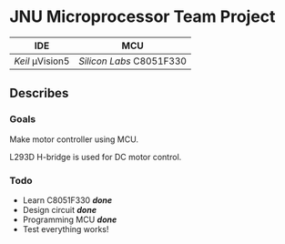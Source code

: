 # JNU Microprocessor Team Project
| IDE             | MCU                      |
|-----------------|--------------------------|
| *Keil* μVision5 | *Silicon Labs* C8051F330 |


## Describes
### Goals
Make motor controller using MCU.

L293D H-bridge is used for DC motor control.



### Todo
- Learn C8051F330 ***done***
- Design circuit ***done***
- Programming MCU ***done***
- Test everything works!
